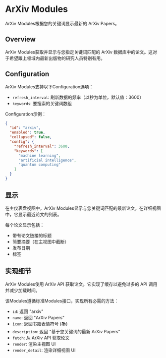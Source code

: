 # ArXiv Modules

ArXiv Modules根据您的关键词显示最新的 ArXiv Papers。

## Overview

ArXiv Modules获取并显示与您指定关键词匹配的 ArXiv 数据库中的论文。这对于希望跟上领域内最新出版物的研究人员特别有用。

## Configuration

ArXiv Modules支持以下Configuration选项：

- `refresh_interval`: 刷新数据的频率（以秒为单位，默认值：3600）
- `keywords`: 要搜索的关键词数组

Configuration示例：

```json
{
  "id": "arxiv",
  "enabled": true,
  "collapsed": false,
  "config": {
    "refresh_interval": 3600,
    "keywords": [
      "machine learning",
      "artificial intelligence",
      "quantum computing"
    ]
  }
}
```

## 显示

在主仪表盘视图中，ArXiv Modules显示与您关键词匹配的最新论文。在详细视图中，它显示最近论文的列表。

每个论文显示包括：

- 带有论文链接的标题
- 简要摘要（在主视图中截断）
- 发布日期
- 标签

## 实现细节

ArXiv Modules使用 ArXiv API 获取论文。它实现了缓存以避免过多的 API 调用并减少加载时间。

该Modules遵循标准Modules接口，实现所有必需的方法：

- `id`: 返回 "arxiv"
- `name`: 返回 "ArXiv Papers"
- `icon`: 返回书籍表情符号 (📚)
- `description`: 返回 "基于您关键词的最新 ArXiv Papers"
- `fetch`: 从 ArXiv API 获取论文
- `render`: 渲染主视图 UI
- `render_detail`: 渲染详细视图 UI